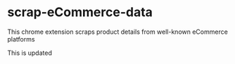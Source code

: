 # scrap-eCommerce-data
This chrome extension scraps product details from well-known eCommerce platforms

This is updated
